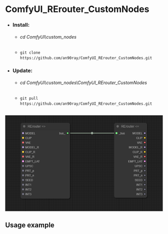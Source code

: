 # ComfyUI_RErouter_CustomNodes

* ### Install:
  * ###### cd ComfyUI\custom_nodes
  * ``` git clone https://github.com/an90ray/ComfyUI_RErouter_CustomNodes.git ```

* ### Update:
  * ###### cd ComfyUI\custom_nodes\ComfyUI_RErouter_CustomNodes
  * ``` git pull https://github.com/an90ray/ComfyUI_RErouter_CustomNodes.git ```

## 
![image](rerouter.png)

## Usage example

